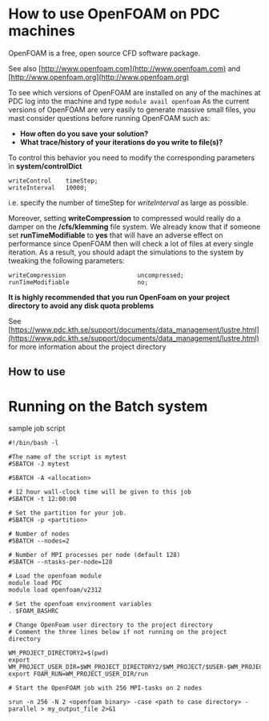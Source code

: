 
# How to use OpenFOAM on PDC machines
OpenFOAM is a free, open source CFD software package.

See also [http://www.openfoam.com](http://www.openfoam.com) and [http://www.openfoam.org](http://www.openfoam.org)

To see which versions of OpenFOAM are installed on any of the machines at PDC log into the machine and type
`module avail openfoam`
As the current versions of OpenFOAM are very easily to generate massive small files,  you mast consider questions before running OpenFOAM such as:

- **How often do you save your solution?**
- **What trace/history of your iterations do you write to file(s)?**

To control this behavior you need to modify the corresponding parameters in
**system/controlDict**
```
writeControl    timeStep;
writeInterval   10000;
```
i.e. specify the number of timeStep for *writeInterval* as large as possible.

Moreover, setting **writeCompression** to compressed would really do a damper on the **/cfs/klemming** file system. We already know that if someone set **runTimeModifiable** to **yes**  that will have an adverse effect on performance  since OpenFOAM then will check a lot of files at every single iteration. As a result, you should adapt the simulations to the system by tweaking the following parameters:
```
writeCompression                    uncompressed;
runTimeModifiable                   no;
```
**It is highly recommended that you run OpenFoam on your project directory to avoid any disk quota problems**

See [https://www.pdc.kth.se/support/documents/data_management/lustre.html](https://www.pdc.kth.se/support/documents/data_management/lustre.html) for more information about the project directory


## How to use


# Running on the Batch system
sample job script

```
#!/bin/bash -l

#The name of the script is mytest
#SBATCH -J mytest

#SBATCH -A <allocation>

# 12 hour wall-clock time will be given to this job
#SBATCH -t 12:00:00

# Set the partition for your job. 
#SBATCH -p <partition>

# Number of nodes
#SBATCH --nodes=2

# Number of MPI processes per node (default 128)
#SBATCH --ntasks-per-node=128

# Load the openfoam module
module load PDC
module load openfoam/v2312

# Set the openfoam environment variables
. $FOAM_BASHRC

# Change OpenFoam user directory to the project directory
# Comment the three lines below if not running on the project directory

WM_PROJECT_DIRECTORY2=$(pwd)
export WM_PROJECT_USER_DIR=$WM_PROJECT_DIRECTORY2/$WM_PROJECT/$USER-$WM_PROJECT_VERSION
export FOAM_RUN=WM_PROJECT_USER_DIR/run

# Start the OpenFOAM job with 256 MPI-tasks on 2 nodes

srun -n 256 -N 2 <openfoam binary> -case <path to case directory> -parallel > my_output_file 2>&1
```
